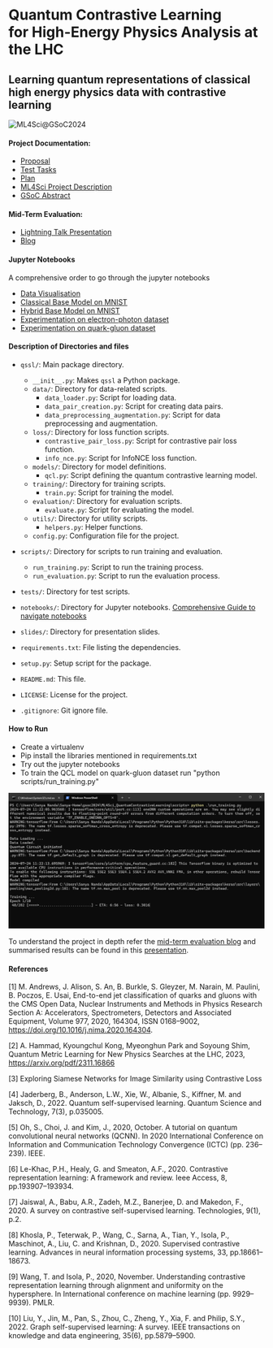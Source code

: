 # Quantum Contrastive Learning<br>for High-Energy Physics Analysis at the LHC
## Learning quantum representations of classical high energy physics data with contrastive learning

![ML4Sci@GSoC2024](https://miro.medium.com/v2/resize:fit:1100/format:webp/0*8KAp7eW2atsaRwdS.jpeg)

</hr>

#### Project Documentation: 
- [Proposal](slides/sanya-ml4sci-proposal.pdf)
- [Test Tasks](https://github.com/SanyaNanda/ML4Sci-QMLHEP-2024)
- [Plan](slides/ML4Sci-QuantumContrastiveLearning.pdf)
- [ML4Sci Project Description](https://ml4sci.org/gsoc/2024/proposal_QMLHEP3.html)
- [GSoC Abstract](https://summerofcode.withgoogle.com/programs/2024/projects/IDScJm9Z)

#### Mid-Term Evaluation:
- [Lightning Talk Presentation](slides/ML4Sci-MidTerm.pdf)
- [Blog](https://medium.com/@sanya.nanda/quantum-contrastive-learning-on-lhc-hep-dataset-1b3084a0b141)

#### Jupyter Notebooks
A comprehensive order to go through the jupyter notebooks
- [Data Visualisation](notebooks/Experiment_MNIST_0_1/1_data_loading_visualization.ipynb)
- [Classical Base Model on MNIST](notebooks/Experiment_MNIST_0_1/2_classical_base_model_mnist.ipynb)
- [Hybrid Base Model on MNIST](notebooks/Experiment_MNIST_0_1/3_hybrid_base_model_mnist.ipynb)
- [Experimentation on electron-photon dataset](notebooks/Experiment_electron_photon)
- [Experimentation on quark-gluon dataset](notebooks/Experiment_quark_gluon)
 
#### Description of Directories and files

- `qssl/`: Main package directory.
  - `__init__.py`: Makes `qssl` a Python package.
  - `data/`: Directory for data-related scripts.
    - `data_loader.py`: Script for loading data.
    - `data_pair_creation.py`: Script for creating data pairs.
    - `data_preprocessing_augmentation.py`: Script for data preprocessing and augmentation.
  - `loss/`: Directory for loss function scripts.
    - `contrastive_pair_loss.py`: Script for contrastive pair loss function.
    - `info_nce.py`: Script for InfoNCE loss function.
  - `models/`: Directory for model definitions.
    - `qcl.py`: Script defining the quantum contrastive learning model.
  - `training/`: Directory for training scripts.
    - `train.py`: Script for training the model.
  - `evaluation/`: Directory for evaluation scripts.
    - `evaluate.py`: Script for evaluating the model.
  - `utils/`: Directory for utility scripts.
    - `helpers.py`: Helper functions.
  - `config.py`: Configuration file for the project.

- `scripts/`: Directory for scripts to run training and evaluation.
  - `run_training.py`: Script to run the training process.
  - `run_evaluation.py`: Script to run the evaluation process.

- `tests/`: Directory for test scripts.
- `notebooks/`: Directory for Jupyter notebooks. [Comprehensive Guide to navigate notebooks](#Jupyter-Notebooks)
- `slides/`: Directory for presentation slides.
- `requirements.txt`: File listing the dependencies.
- `setup.py`: Setup script for the package.
- `README.md`: This file.
- `LICENSE`: License for the project.
- `.gitignore`: Git ignore file.


#### How to Run
- Create a virtualenv
- Pip install the libraries mentioned in requirements.txt
- Try out the jupyter notebooks
- To train the QCL model on quark-gluon dataset run "python scripts/run_training.py"

  
![run_training](assests/run_script.png)


To understand the project in depth refer the [mid-term evaluation blog](https://medium.com/@sanya.nanda/quantum-contrastive-learning-on-lhc-hep-dataset-1b3084a0b141) and summarised results can be found in this [presentation](slides/ML4Sci-MidTerm.pdf).

#### References

[1] M. Andrews, J. Alison, S. An, B. Burkle, S. Gleyzer, M. Narain, M. Paulini, B. Poczos, E. Usai, End-to-end jet classification of quarks and gluons with the CMS Open Data, Nuclear Instruments and Methods in Physics Research Section A: Accelerators, Spectrometers, Detectors and Associated Equipment, Volume 977, 2020, 164304, ISSN 0168–9002,
https://doi.org/10.1016/j.nima.2020.164304.

[2] A. Hammad, Kyoungchul Kong, Myeonghun Park and Soyoung Shim, Quantum Metric Learning for New Physics Searches at the LHC, 2023, https://arxiv.org/pdf/2311.16866

[3] Exploring Siamese Networks for Image Similarity using Contrastive Loss

[4] Jaderberg, B., Anderson, L.W., Xie, W., Albanie, S., Kiffner, M. and Jaksch, D., 2022. Quantum self-supervised learning. Quantum Science and Technology, 7(3), p.035005.

[5] Oh, S., Choi, J. and Kim, J., 2020, October. A tutorial on quantum convolutional neural networks (QCNN). In 2020 International Conference on Information and Communication Technology Convergence (ICTC) (pp. 236–239). IEEE.

[6] Le-Khac, P.H., Healy, G. and Smeaton, A.F., 2020. Contrastive representation learning: A framework and review. Ieee Access, 8, pp.193907–193934.

[7] Jaiswal, A., Babu, A.R., Zadeh, M.Z., Banerjee, D. and Makedon, F., 2020. A survey on contrastive self-supervised learning. Technologies, 9(1), p.2.

[8] Khosla, P., Teterwak, P., Wang, C., Sarna, A., Tian, Y., Isola, P., Maschinot, A., Liu, C. and Krishnan, D., 2020. Supervised contrastive learning. Advances in neural information processing systems, 33, pp.18661–18673.

[9] Wang, T. and Isola, P., 2020, November. Understanding contrastive representation learning through alignment and uniformity on the hypersphere. In International conference on machine learning (pp. 9929–9939). PMLR.

[10] Liu, Y., Jin, M., Pan, S., Zhou, C., Zheng, Y., Xia, F. and Philip, S.Y., 2022. Graph self-supervised learning: A survey. IEEE transactions on knowledge and data engineering, 35(6), pp.5879–5900.
